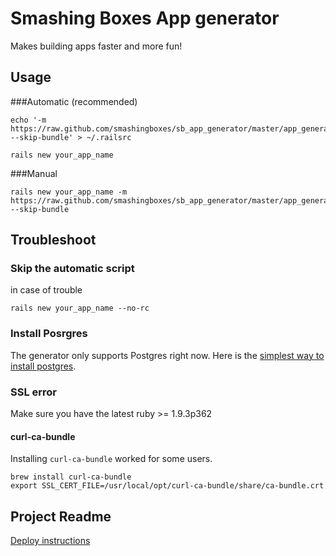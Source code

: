 # Smashing Boxes App generator
Makes building apps faster and more fun!

## Usage
###Automatic (recommended)
```
echo '-m https://raw.github.com/smashingboxes/sb_app_generator/master/app_generator.rb --skip-bundle' > ~/.railsrc

rails new your_app_name
```

###Manual
```
rails new your_app_name -m https://raw.github.com/smashingboxes/sb_app_generator/master/app_generator.rb --skip-bundle
```

## Troubleshoot

### Skip the automatic script
in case of trouble
```
rails new your_app_name --no-rc
```

### Install Posrgres
The generator only supports Postgres right now. Here is the [simplest way to install postgres](http://postgresapp.com/).

### SSL error
Make sure you have the latest ruby >= 1.9.3p362

#### curl-ca-bundle
Installing `curl-ca-bundle` worked for some users.

```
brew install curl-ca-bundle
export SSL_CERT_FILE=/usr/local/opt/curl-ca-bundle/share/ca-bundle.crt
```

## Project Readme
[Deploy instructions](https://github.com/smashingboxes/sb_app_generator/blob/master/templates/README.md)
